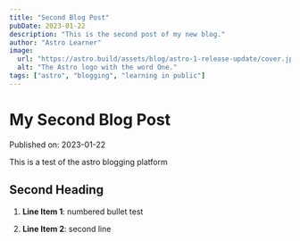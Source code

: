 ```yaml
---
title: "Second Blog Post"
pubDate: 2023-01-22
description: "This is the second post of my new blog."
author: "Astro Learner"
image:
  url: "https://astro.build/assets/blog/astro-1-release-update/cover.jpeg"
  alt: "The Astro logo with the word One."
tags: ["astro", "blogging", "learning in public"]
---
```


# My Second Blog Post

Published on: 2023-01-22

This is a test of the astro blogging platform

## Second Heading

1. **Line Item 1**: numbered bullet test

2. **Line Item 2**: second line
